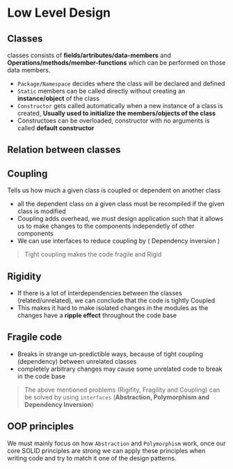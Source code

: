 # Low Level Design

## Classes
classes consists of **fields/artributes/data-members** and **Operations/methods/member-functions** which can be performed on those data members.
- `Package/Namespace` decides where the class will be declared and defined
- `Static` members can be called directly without creating an **instance/object** of the class
- `Constructor` gets called automatically when a new instance of a class is created, **Usually used to initialize the members/objects of the class**
- Constructoes can be overloaded, constructor with no arguments is called **default constructor**

## Relation between classes

## Coupling
Tells us how much a given class is coupled or dependent on another class
- all the dependent class on a given class must be recompiled if the given class is modified
- Coupling adds overhead, we must design application such that it allows us to make changes to the components independetly of other components
- We can use interfaces to reduce coupling by ( Dependency inversion )

> Tight coupling makes the code fragile and Rigid

## Rigidity
- If there is a lot of interdependencies between the classes (related/unrelated), we can conclude that the code is tightly Coupled 
- This makes it hard to make isolated changes in the modules as the changes have a **ripple effect** throughout the code base

## Fragile code
- Breaks in strange un-predictible ways, because of tight coupling (dependency) between unrelated classes
- completely arbitrary changes may cause some unrelated code to break in the code base

> The above mentioned problems (Rigifity, Fragility and Coupling) can be solved by using `interfaces` (**Abstraction, Polymorphism and Dependency Inversion**)
## OOP principles
We must mainly focus on how `Abstraction` and `Polymorphism` work, once our core SOLID principles are strong we can apply these principles when writing code and try to match it one of the design patterns. 
